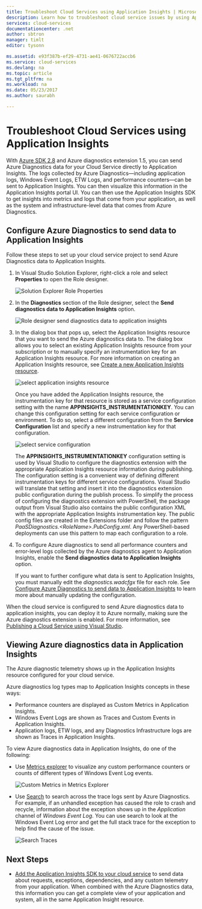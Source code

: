 ```yaml
---
title: Troubleshoot Cloud Services using Application Insights | Microsoft Docs
description: Learn how to troubleshoot cloud service issues by using Application Insights to process data from Azure Diagnostics.
services: cloud-services
documentationcenter: .net
author: sbtron
manager: timlt
editor: tysonn

ms.assetid: e93f387b-ef29-4731-ae41-0676722accb6
ms.service: cloud-services
ms.devlang: na
ms.topic: article
ms.tgt_pltfrm: na
ms.workload: na
ms.date: 05/23/2017
ms.author: saurabh

---
```

# Troubleshoot Cloud Services using Application Insights
With [Azure SDK 2.8](https://azure.microsoft.com/downloads/) and Azure diagnostics extension 1.5, you can send Azure Diagnostics data for your Cloud Service directly to Application Insights. The logs collected by Azure Diagnostics&mdash;including application logs, Windows Event Logs, ETW Logs, and performance counters&mdash;can be sent to Application Insights. You can then visualize this information in the Application Insights portal UI. You can then use the Application Insights SDK to get insights into metrics and logs that come from your application, as well as the system and infrastructure-level data that comes from Azure Diagnostics.

## Configure Azure Diagnostics to send data to Application Insights
Follow these steps to set up your cloud service project to send Azure Diagnostics data to Application Insights.

1. In Visual Studio Solution Explorer, right-click a role and select **Properties** to open the Role designer.

    ![Solution Explorer Role Properties][1]

2. In the **Diagnostics** section of the Role designer, select the **Send diagnostics data to Application Insights** option.

    ![Role designer send diagnostics data to application insights][2]

3. In the dialog box that pops up, select the Application Insights resource that you want to send the Azure diagnostics data to. The dialog box allows you to select an existing Application Insights resource from your subscription or to manually specify an instrumentation key for an Application Insights resource. For more information on creating an Application Insights resource, see [Create a new Application Insights resource](../application-insights/app-insights-create-new-resource.md).

    ![select application insights resource][3]

    Once you have added the Application Insights resource, the instrumentation key for that resource is stored as a service configuration setting with the name **APPINSIGHTS_INSTRUMENTATIONKEY**. You can change this configuration setting for each service configuration or environment. To do so, select a different configuration from the **Service Configuration** list and specify a new instrumentation key for that configuration.

    ![select service configuration][4]

    The **APPINSIGHTS_INSTRUMENTATIONKEY** configuration setting is used by Visual Studio to configure the diagnostics extension with the appropriate Application Insights resource information during publishing. The configuration setting is a convenient way of defining different instrumentation keys for different service configurations. Visual Studio will translate that setting and insert it into the diagnostics extension public configuration during the publish process. To simplify the process of configuring the diagnostics extension with PowerShell, the package output from Visual Studio also contains the public configuration XML with the appropriate Application Insights instrumentation key. The public config files are created in the Extensions folder and follow the pattern *PaaSDiagnostics.&lt;RoleName&gt;.PubConfig.xml*. Any PowerShell-based deployments can use this pattern to map each configuration to a role.

4) To configure Azure diagnostics to send all performance counters and error-level logs collected by the Azure diagnostics agent to Application Insights, enable the **Send diagnostics data to Application Insights** option. 

    If you want to further configure what data is sent to Application Insights, you must manually edit the *diagnostics.wadcfgx* file for each role. See [Configure Azure Diagnostics to send data to Application Insights](#configure-azure-diagnostics-to-send-data-to-application-insights) to learn more about manually updating the configuration.

When the cloud service is configured to send Azure diagnostics data to application insights, you can deploy it to Azure normally, making sure the Azure diagnostics extension is enabled. For more information, see  [Publishing a Cloud Service using Visual Studio](../vs-azure-tools-publishing-a-cloud-service.md).  

## Viewing Azure diagnostics data in Application Insights
The Azure diagnostic telemetry shows up in the Application Insights resource configured for your cloud service.

Azure diagnostics log types map to Application Insights concepts in these ways:

* Performance counters are displayed as Custom Metrics in Application Insights.
* Windows Event Logs are shown as Traces and Custom Events in Application Insights.
* Application logs, ETW logs, and any Diagnostics Infrastructure logs are shown as Traces in Application Insights.

To view Azure diagnostics data in Application Insights, do one of the following:

* Use [Metrics explorer](../application-insights/app-insights-metrics-explorer.md) to visualize any custom performance counters or counts of different types of Windows Event Log events.

    ![Custom Metrics in Metrics Explorer][5]

* Use [Search](../application-insights/app-insights-diagnostic-search.md) to search across the  trace logs sent by Azure Diagnostics. For example, if an unhandled exception has caused the role to crash and recycle, information about the exception shows up in the *Application* channel of *Windows Event Log*. You can use search to look at the Windows Event Log error and get the full stack trace for the exception to help find the cause of the issue.

    ![Search Traces][6]

## Next Steps
* [Add the Application Insights SDK to your cloud service](../application-insights/app-insights-cloudservices.md) to send data about requests, exceptions, dependencies, and any custom telemetry from your application. When combined with the Azure Diagnostics data, this information you can get a complete view of your application and system, all in the same Application Insight resource.  

<!--Image references-->
[1]: ./media/cloud-services-dotnet-diagnostics-applicationinsights/solution-explorer-properties.png
[2]: ./media/cloud-services-dotnet-diagnostics-applicationinsights/role-designer-sendtoappinsights.png
[3]: ./media/cloud-services-dotnet-diagnostics-applicationinsights/select-appinsights-resource.png
[4]: ./media/cloud-services-dotnet-diagnostics-applicationinsights/role-designer-appinsights-serviceconfig.png
[5]: ./media/cloud-services-dotnet-diagnostics-applicationinsights/metrics-explorer-custom-metrics.png
[6]: ./media/cloud-services-dotnet-diagnostics-applicationinsights/search-windowseventlog-error.png
